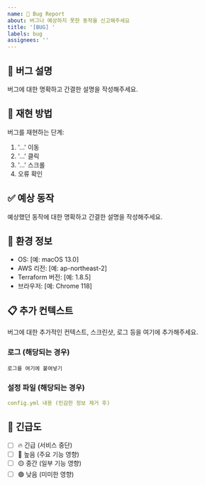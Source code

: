 ```yaml
---
name: 🐛 Bug Report
about: 버그나 예상하지 못한 동작을 신고해주세요
title: '[BUG] '
labels: bug
assignees: ''
---
```


## 🐛 버그 설명

버그에 대한 명확하고 간결한 설명을 작성해주세요.

## 🔄 재현 방법

버그를 재현하는 단계:
1. '...' 이동
2. '...' 클릭
3. '...' 스크롤
4. 오류 확인

## ✅ 예상 동작

예상했던 동작에 대한 명확하고 간결한 설명을 작성해주세요.

## 📱 환경 정보

- OS: [예: macOS 13.0]
- AWS 리전: [예: ap-northeast-2]
- Terraform 버전: [예: 1.8.5]
- 브라우저: [예: Chrome 118]

## 📋 추가 컨텍스트

버그에 대한 추가적인 컨텍스트, 스크린샷, 로그 등을 여기에 추가해주세요.

### 로그 (해당되는 경우)

```
로그를 여기에 붙여넣기
```

### 설정 파일 (해당되는 경우)

```yaml
config.yml 내용 (민감한 정보 제거 후)
```

## 🚨 긴급도

- [ ] 🔥 긴급 (서비스 중단)
- [ ] 🔴 높음 (주요 기능 영향)
- [ ] 🟡 중간 (일부 기능 영향)
- [ ] 🟢 낮음 (미미한 영향)
